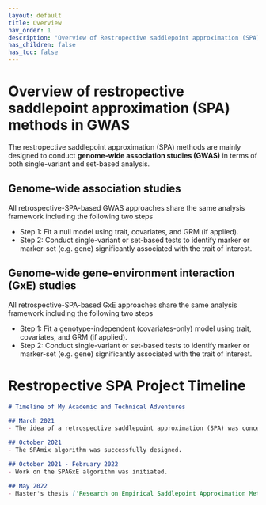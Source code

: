 ```yaml
---
layout: default
title: Overview
nav_order: 1
description: "Overview of Restropective saddlepoint approximation (SPA) methods in GWAS."
has_children: false
has_toc: false
---
```


# Overview of restropective saddlepoint approximation (SPA) methods in GWAS

The restropective saddlepoint approximation (SPA) methods are mainly designed to conduct **genome-wide association studies (GWAS)** in terms of both single-variant and set-based analysis. 

## Genome-wide association studies

All retrospective-SPA-based GWAS approaches share the same analysis framework including the following two steps

- Step 1: Fit a null model using trait, covariates, and GRM (if applied).
- Step 2: Conduct single-variant or set-based tests to identify marker or marker-set (e.g. gene) significantly associated with the trait of interest.


##  Genome-wide gene-environment interaction (GxE) studies

All retrospective-SPA-based GxE approaches share the same analysis framework including the following two steps

- Step 1: Fit a genotype-independent (covariates-only) model using trait, covariates, and GRM (if applied).
- Step 2: Conduct single-variant or set-based tests to identify marker or marker-set (e.g. gene) significantly associated with the trait of interest.



# Restropective SPA Project Timeline

```markdown
# Timeline of My Academic and Technical Adventures

## March 2021
- The idea of a retrospective saddlepoint approximation (SPA) was conceived.

## October 2021
- The SPAmix algorithm was successfully designed.

## October 2021 - February 2022
- Work on the SPAGxE algorithm was initiated.

## May 2022
- Master's thesis ['Research on Empirical Saddlepoint Approximation Methods and Their Applications in Genome-Wide Association Studies'](https://kns.cnki.net/kcms2/article/abstract?v=jkwd3qsBIEKwkKkgMuimTLSEojAEBaWSJzCAd3uOCepX09aaYi1Vhn87HddxnsydAW9MGQHzgdF9Nw93IZ_DZCdJbGAX3C13DfGxpW58VBV273z1eVlg75Je1akPxIDc5iiSpz46iutS1tt9m3MJRg==&uniplatform=NZKPT&language=CHS) was completed.
```









